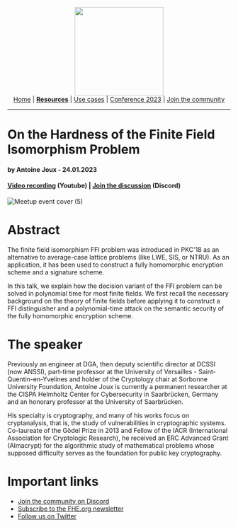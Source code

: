 <!-- Main header navigation -->
<p align="center">
  <img width="200" src="https://user-images.githubusercontent.com/5758427/180978488-db825482-5a58-4c7c-9589-c494a6f0be04.png"><br/>
  <a href="https://fhe-org.github.io">Home</a> | <a href="https://fhe-org.github.io/resources"><b>Resources</b></a> | <a href="https://fhe-org.github.io/resources/use-cases">Use cases</a> | <a href="https://fhe-org.github.io/conferences/conference-2023/home">Conference 2023</a> | <a href="https://fhe-org.github.io/community">Join the community</a>
</p>
<hr/>
<!-- /Main header navigation -->

# On the Hardness of the Finite Field Isomorphism Problem
#### by Antoine Joux - 24.01.2023
#### <a href="https://www.youtube.com/watch?v=74wsTqr-b9I">Video recording</a> (Youtube) | <a href="https://discord.fhe.org">Join the discussion</a> (Discord)

![Meetup event cover (5)](https://user-images.githubusercontent.com/5758427/215110868-a45625fa-d047-4342-938e-fe578c1a704b.png)

# Abstract
The finite field isomorphism FFI problem was introduced in PKC'18 as an alternative to average-case lattice problems (like LWE, SIS, or NTRU). As an application, it has been used to construct a fully homomorphic encryption scheme and a signature scheme.

In this talk, we explain how the decision variant of the FFI problem can be solved in polynomial time for most finite fields.
We first recall the necessary background on the theory of finite fields before applying it to construct a FFI distinguisher and a polynomial-time attack on the semantic security of the fully homomorphic encryption scheme.

# The speaker
Previously an engineer at DGA, then deputy scientific director at DCSSI (now ANSSI), part-time professor at the University of Versailles - Saint-Quentin-en-Yvelines and holder of the Cryptology chair at Sorbonne University Foundation, Antoine Joux is currently a permanent researcher at the CISPA Helmholtz Center for Cybersecurity in Saarbrücken, Germany and an honorary professor at the University of Saarbrücken.

His specialty is cryptography, and many of his works focus on cryptanalysis, that is, the study of vulnerabilities in cryptographic systems. Co-laureate of the Gödel Prize in 2013 and Fellow of the IACR (International Association for Cryptologic Research), he received an ERC Advanced Grant (Almacrypt) for the algorithmic study of mathematical problems whose supposed difficulty serves as the foundation for public key cryptography.

# Important links
- <a href="https://discord.fhe.org">Join the community on Discord</a>
- <a href="https://fheorg.substack.com">Subscribe to the FHE.org newsletter</a>
- <a href="https://twitter.com/fhe_org">Follow us on Twitter</a>
